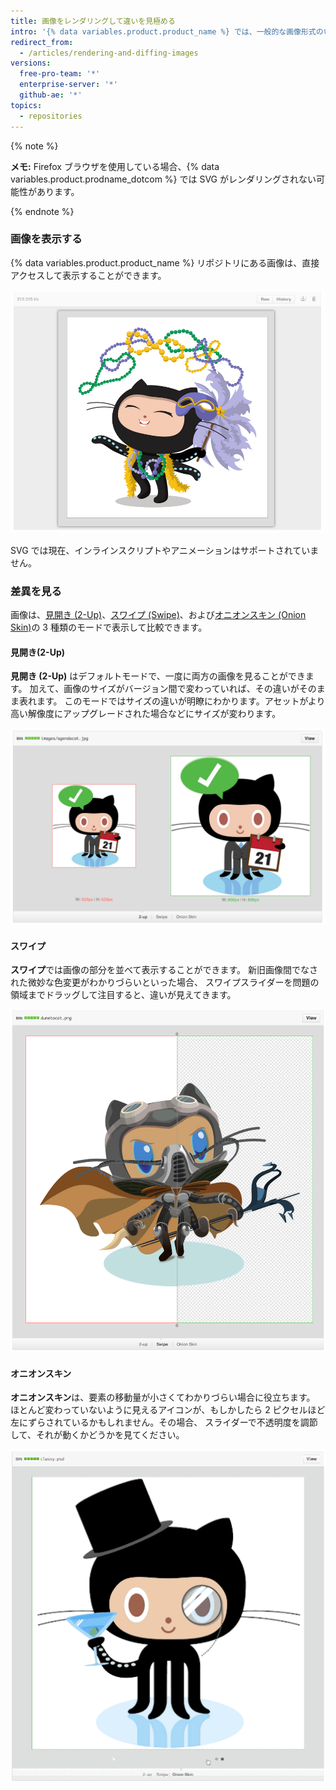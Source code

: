 ```yaml
---
title: 画像をレンダリングして違いを見極める
intro: '{% data variables.product.product_name %} では、一般的な画像形式のいくつか (PNG、JPG、GIF、PSD、SVG など) を表示できます。 単に表示するだけではなく、画像を異なるバージョン間で比較する方法もいくつかあります。'
redirect_from:
  - /articles/rendering-and-diffing-images
versions:
  free-pro-team: '*'
  enterprise-server: '*'
  github-ae: '*'
topics:
  - repositories
---
```


{% note %}

**メモ:** Firefox ブラウザを使用している場合、{% data variables.product.prodname_dotcom %} では SVG がレンダリングされない可能性があります。

{% endnote %}

### 画像を表示する

{% data variables.product.product_name %} リポジトリにある画像は、直接アクセスして表示することができます。

![インライン画像](/assets/images/help/images/view.png)

SVG では現在、インラインスクリプトやアニメーションはサポートされていません。

### 差異を見る

画像は、[見開き (2-Up)](#2-up)、[スワイプ (Swipe)](#swipe)、および[オニオンスキン (Onion Skin)](#onion-skin)の 3 種類のモードで表示して比較できます。

#### 見開き(2-Up)

**見開き (2-Up)** はデフォルトモードで、一度に両方の画像を見ることができます。 加えて、画像のサイズがバージョン間で変わっていれば、その違いがそのまま表れます。 このモードではサイズの違いが明瞭にわかります。アセットがより高い解像度にアップグレードされた場合などにサイズが変わります。

![見開き(2-Up)](/assets/images/help/repository/images-2up-view.png)

#### スワイプ

**スワイプ**では画像の部分を並べて表示することができます。 新旧画像間でなされた微妙な色変更がわかりづらいといった場合、 スワイプスライダーを問題の領域までドラッグして注目すると、違いが見えてきます。

![スワイプ](/assets/images/help/repository/images-swipe-view.png)

#### オニオンスキン

**オニオンスキン**は、要素の移動量が小さくてわかりづらい場合に役立ちます。 ほとんど変わっていないように見えるアイコンが、もしかしたら 2 ピクセルほど左にずらされているかもしれません。その場合、 スライダーで不透明度を調節して、それが動くかどうかを見てください。

![オニオンスキン](/assets/images/help/repository/images-onion-view.gif)

